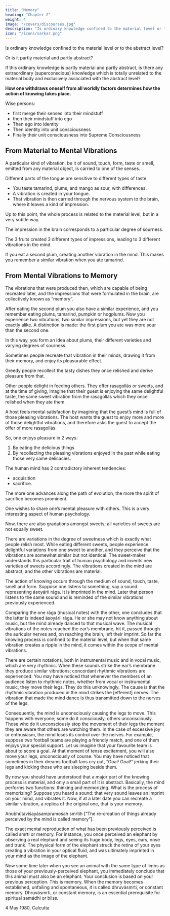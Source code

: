 ```yaml
---
title: "Memory"
heading: "Chapter 2"
weight: 4
image: "/covers/discourses.jpg"
description: "Is ordinary knowledge confined to the material level or to the abstract level?"
icon: "/icons/sarkar.png"
---
```



Is ordinary knowledge confined to the material level or to the abstract level?

Or is it partly material and partly abstract? 

If this ordinary knowledge is partly material and partly abstract, is there any extraordinary (superconscious) knowledge which is totally unrelated to the material body and exclusively associated with the abstract level? 

**How one withdraws oneself from all worldly factors determines how the action of knowing takes place.**

<!-- Yacchedváuṋmanasii prájiṋastadyacchejjiṋána átmani;
Jiṋánamátmani mahati niyacchettadyacchecchánta átmani. -->

Wise persons:
- first merge their <!-- indriyas --> senses into their <!-- citta --> mindstuff
- then their <!-- citta --> mindstuff into <!-- aham --> ego
- Then <!-- aham --> ego into <!-- mahat --> identity
- Then <!-- mahat --> identity into <!-- jiivátmá --> unit consciousness
- Finally their <!-- jiivátmá --> unit consciousness into Supreme Consciousness


## From Material to Mental Vibrations

A particular kind of vibration, be it of sound, touch, form, taste or smell, emitted from any material object, is carried to one of the senses. <!--  indriyas or gateways of the organs.  -->


Different parts of the tongue are sensitive to different types of taste. 
- You taste tamarind, plums, and mango as sour, with differences.
- A vibration is created in your tongue.
- That vibration is then carried through the nervous system to the brain, where it leaves a kind of impression.

Up to this point, the whole process is related to the material level, but in a very subtle way. 

The impression in the brain corresponds to a particular degree of sourness. 

The 3 fruits created 3 different types of impressions, leading to 3 different vibrations in the mind. 

If you eat a second plum, creating another vibration in the mind. This makes you remember a similar vibration when you ate tamarind. 


## From Mental Vibrations to Memory

The vibrations that were produced then, which are capable of being recreated later, and the impressions that were formulated in the brain, are collectively known as “memory”. 

After eating the second plum you also have a similar experience, and you remember eating plums, tamarind, pumpkin or hogplums. Now you experience two vibrations, two similar impressions, but yet they are not exactly alike. A distinction is made: the first plum you ate was more sour than the second one. 

In this way, you form an idea about plums, their different varieties and varying degrees of sourness. 

Sometimes people recreate that vibration in their minds, drawing it from their memory, and enjoy its pleasurable effect. 

Greedy people recollect the tasty dishes they once relished and derive pleasure from that. 

Other people delight in feeding others. They offer rasagollás or sweets, and at the time of giving, imagine that their guest is enjoying the same delightful taste, the same sweet vibration from the rasagollás which they once relished when they ate them. 

A host feels mental satisfaction by imagining that the guest’s mind is full of those pleasing vibrations. The host wants the guest to enjoy more and more of those delightful vibrations, and therefore asks the guest to accept the offer of more rasagollás. 

So, one enjoys pleasure in 2 ways:

1. By eating the delicious things
2. By recollecting the pleasing vibrations enjoyed in the past while eating those very same delicacies.

The human mind has 2 contradictory inherent tendencies:
- acquisition
- sacrifice. 

The more one advances along the path of evolution, the more the spirit of sacrifice becomes prominent.

One wishes to share one’s mental pleasure with others. This is a very interesting aspect of human psychology.

Now, there are also gradations amongst sweets; all varieties of sweets are not equally sweet.

There are variations in the degree of sweetness which is exactly what people relish most. While eating different sweets, people experience delightful variations from one sweet to another, and they perceive that the vibrations are somewhat similar but not identical. The sweet-maker understands this particular trait of human psychology and invents new varieties of sweets accordingly. The vibrations created in the mind are abstract, and the other vibrations are material.

The action of knowing occurs through the medium of sound, touch, taste, smell and form. Suppose one listens to something, say a sound representing ásoyárii rága. It is imprinted in the mind. Later that person listens to the same sound and is reminded of the similar vibrations previously experienced. 

Comparing the one rága (musical notes) with the other, one concludes that the latter is indeed ásoyárii rága. He or she may not know anything about music, but the mind already danced to that musical wave. The musical vibrations of the notes reached the ear’s membrane, hit it, passed through the auricular nerves and, on reaching the brain, left their imprint. So far the knowing process is confined to the material level, but when that same vibration creates a ripple in the mind, it comes within the scope of mental vibrations.

There are certain notations, both in instrumental music and in vocal music, which are very rhythmic. When these sounds strike the ear’s membrane they produce similar vibrations; concordant rhythmic vibrations are experienced. You may have noticed that whenever the members of an audience listen to rhythmic notes, whether from vocal or instrumental music, they move their legs. They do this unknowingly. The cause is that the rhythmic vibration produced in the mind strikes the [efferent] nerves. The vibration that made the mind dance is thus transmitted down to the nerves of the legs. 

Consequently, the mind is unconsciously causing the legs to move. This happens with everyone; some do it consciously, others unconsciously. Those who do it unconsciously stop the movement of their legs the moment they are aware that others are watching them. In the case of excessive joy or enthusiasm, the mind loses its control over the nerves. For example, suppose two football teams are playing a friendly match, and one of them enjoys your special support. Let us imagine that your favourite team is about to score a goal. At that moment of tense excitement, you will also move your legs, unconsciously of course. You may have noticed that sometimes in their dreams football fans cry out, “Goal! Goal!” jerking their legs and kicking those who are sleeping beside them.

By now you should have understood that a major part of the knowing process is material, and only a small part of it is abstract.
Basically, the mind performs two functions: thinking and memorizing. What is the process of memorizing? Suppose you heard a sound: that very sound leaves an imprint on your mind, and vibrates it. Now, if at a later date you can recreate a similar vibration, a replica of the original one, that is your memory.

Anubhútaviśayásampramośah smrtih [“The re-creation of things already perceived by the mind is called memory”].

The exact mental reproduction of what has been previously perceived is called smrti or memory. For instance, you once perceived an elephant by observing a real elephant and seeing its huge body, legs, eyes, ears, nose and trunk. The physical form of the elephant struck the retina of your eyes creating a vibration in your optical fluid, and was ultimately imprinted in your mind as the image of the elephant. 

Now some time later when you see an animal with the same type of limbs as those of your previously-perceived elephant, you immediately conclude that this animal must also be an elephant. Your conclusion is based on your previous perception. This is memory. When the memory becomes established, unfailing and spontaneous, it is called dhruvásmrti, or constant memory. Dhruvásmrti, or constant memory, is an essential prerequisite for spiritual samádhi or bliss.

4 May 1980, Calcutta


